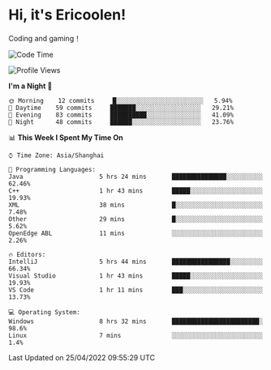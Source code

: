 # Hi, it's Ericoolen!
Coding and gaming！

<!--START_SECTION:waka-->
![Code Time](http://img.shields.io/badge/Code%20Time-219%20hrs%2036%20mins-blue)

![Profile Views](http://img.shields.io/badge/Profile%20Views-2-blue)

**I'm a Night 🦉** 

```text
🌞 Morning    12 commits     █░░░░░░░░░░░░░░░░░░░░░░░░   5.94% 
🌆 Daytime    59 commits     ███████░░░░░░░░░░░░░░░░░░   29.21% 
🌃 Evening    83 commits     ██████████░░░░░░░░░░░░░░░   41.09% 
🌙 Night      48 commits     ██████░░░░░░░░░░░░░░░░░░░   23.76%

```


📊 **This Week I Spent My Time On** 

```text
⌚︎ Time Zone: Asia/Shanghai

💬 Programming Languages: 
Java                     5 hrs 24 mins       ███████████████░░░░░░░░░░   62.46% 
C++                      1 hr 43 mins        █████░░░░░░░░░░░░░░░░░░░░   19.93% 
XML                      38 mins             █░░░░░░░░░░░░░░░░░░░░░░░░   7.48% 
Other                    29 mins             █░░░░░░░░░░░░░░░░░░░░░░░░   5.62% 
OpenEdge ABL             11 mins             ░░░░░░░░░░░░░░░░░░░░░░░░░   2.26%

🔥 Editors: 
IntelliJ                 5 hrs 44 mins       ████████████████░░░░░░░░░   66.34% 
Visual Studio            1 hr 43 mins        █████░░░░░░░░░░░░░░░░░░░░   19.93% 
VS Code                  1 hr 11 mins        ███░░░░░░░░░░░░░░░░░░░░░░   13.73%

💻 Operating System: 
Windows                  8 hrs 32 mins       ████████████████████████░   98.6% 
Linux                    7 mins              ░░░░░░░░░░░░░░░░░░░░░░░░░   1.4%

```


 Last Updated on 25/04/2022 09:55:29 UTC
<!--END_SECTION:waka-->

